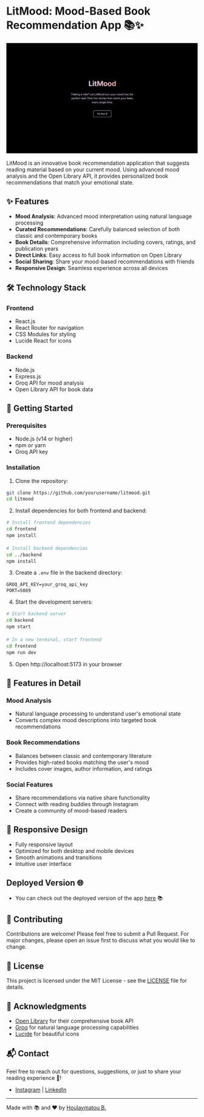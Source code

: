 # LitMood: Mood-Based Book Recommendation App 📚✨

![LitMood Preview](/frontend/src/assets/preview.png)

LitMood is an innovative book recommendation application that suggests reading material based on your current mood. Using advanced mood analysis and the Open Library API, it provides personalized book recommendations that match your emotional state.

## ✨ Features

- **Mood Analysis**: Advanced mood interpretation using natural language processing
- **Curated Recommendations**: Carefully balanced selection of both classic and contemporary books
- **Book Details**: Comprehensive information including covers, ratings, and publication years
- **Direct Links**: Easy access to full book information on Open Library
- **Social Sharing**: Share your mood-based recommendations with friends
- **Responsive Design**: Seamless experience across all devices

## 🛠️ Technology Stack

### Frontend

- React.js
- React Router for navigation
- CSS Modules for styling
- Lucide React for icons

### Backend

- Node.js
- Express.js
- Groq API for mood analysis
- Open Library API for book data

## 🚀 Getting Started

### Prerequisites

- Node.js (v14 or higher)
- npm or yarn
- Groq API key

### Installation

1. Clone the repository:

```bash
git clone https://github.com/yourusername/litmood.git
cd litmood
```

2. Install dependencies for both frontend and backend:

```bash
# Install frontend dependencies
cd frontend
npm install

# Install backend dependencies
cd ../backend
npm install
```

3. Create a `.env` file in the backend directory:

```env
GROQ_API_KEY=your_groq_api_key
PORT=5089
```

4. Start the development servers:

```bash
# Start backend server
cd backend
npm start

# In a new terminal, start frontend
cd frontend
npm run dev
```

5. Open http://localhost:5173 in your browser

## 🎨 Features in Detail

### Mood Analysis

- Natural language processing to understand user's emotional state
- Converts complex mood descriptions into targeted book recommendations

### Book Recommendations

- Balances between classic and contemporary literature
- Provides high-rated books matching the user's mood
- Includes cover images, author information, and ratings

### Social Features

- Share recommendations via native share functionality
- Connect with reading buddies through Instagram
- Create a community of mood-based readers

## 📱 Responsive Design

- Fully responsive layout
- Optimized for both desktop and mobile devices
- Smooth animations and transitions
- Intuitive user interface

## Deployed Version 🌐

- You can check out the deployed version of the app [here](#) 📚

## 🤝 Contributing

Contributions are welcome! Please feel free to submit a Pull Request. For major changes, please open an issue first to discuss what you would like to change.

## 📄 License

This project is licensed under the MIT License - see the [LICENSE](LICENSE) file for details.

## 🙏 Acknowledgments

- [Open Library](https://openlibrary.org/) for their comprehensive book API
- [Groq](https://groq.com/) for natural language processing capabilities
- [Lucide](https://lucide.dev/) for beautiful icons

## 📬 Contact

Feel free to reach out for questions, suggestions, or just to share your reading experience 🤩!

- [Instagram](https://www.instagram.com/code_techhb/) | [LinkedIn](https://www.linkedin.com/in/houlaymatoub/)

---

Made with 📚 and ❤️ by [Houlaymatou B.](https://github.com/code-techhb)

